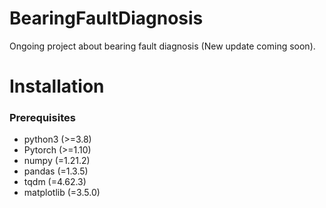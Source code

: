 # BearingFaultDiagnosis
Ongoing project about bearing fault diagnosis (New update coming soon).

# Installation
### Prerequisites
*  python3 (>=3.8)
*  Pytorch (>=1.10)
*  numpy (=1.21.2)
*  pandas (=1.3.5)
*  tqdm (=4.62.3)
*  matplotlib (=3.5.0)
